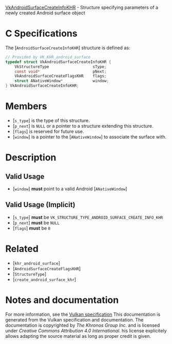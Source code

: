 [VkAndroidSurfaceCreateInfoKHR](https://www.khronos.org/registry/vulkan/specs/1.3-extensions/man/html/VkAndroidSurfaceCreateInfoKHR.html) - Structure specifying parameters of a newly created Android surface object

# C Specifications
The [`AndroidSurfaceCreateInfoKHR`] structure is defined as:
```c
// Provided by VK_KHR_android_surface
typedef struct VkAndroidSurfaceCreateInfoKHR {
    VkStructureType                   sType;
    const void*                       pNext;
    VkAndroidSurfaceCreateFlagsKHR    flags;
    struct ANativeWindow*             window;
} VkAndroidSurfaceCreateInfoKHR;
```

# Members
- [`s_type`] is the type of this structure.
- [`p_next`] is `NULL` or a pointer to a structure extending this structure.
- [`flags`] is reserved for future use.
- [`window`] is a pointer to the [`ANativeWindow`] to associate the surface with.

# Description
## Valid Usage
-  [`window`] **must**  point to a valid Android [`ANativeWindow`]

## Valid Usage (Implicit)
-  [`s_type`] **must**  be `VK_STRUCTURE_TYPE_ANDROID_SURFACE_CREATE_INFO_KHR`
-  [`p_next`] **must**  be `NULL`
-  [`flags`] **must**  be `0`

# Related
- [`khr_android_surface`]
- [`AndroidSurfaceCreateFlagsKHR`]
- [`StructureType`]
- [`create_android_surface_khr`]

# Notes and documentation
For more information, see the [Vulkan specification](https://www.khronos.org/registry/vulkan/specs/1.3-extensions/html/vkspec.html)
This documentation is generated from the Vulkan specification and documentation.
The documentation is copyrighted by *The Khronos Group Inc.* and is licensed under *Creative Commons Attribution 4.0 International*.
his license explicitely allows adapting the source material as long as proper credit is given.
        